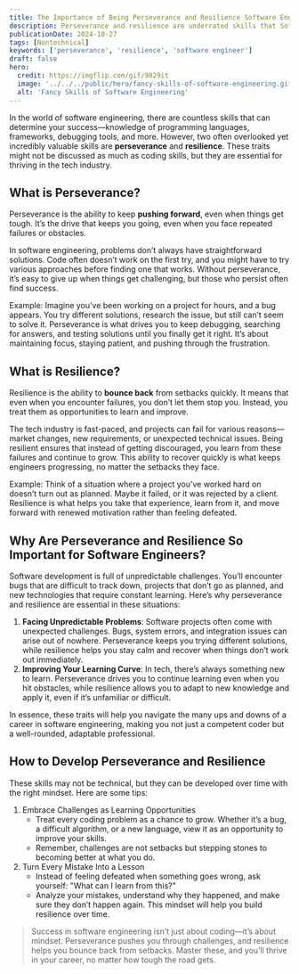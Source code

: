 ```yaml
---
title: The Importance of Being Perseverance and Resilience Software Engineer
description: Perseverance and resilience are underrated skills that Software Engineers should have.
publicationDate: 2024-10-27
tags: [Nontechnical]
keywords: ['perseverance', 'resilience', 'software engineer']
draft: false
hero:
  credit: https://imgflip.com/gif/9829it
  image: '../../../public/hero/fancy-skills-of-software-engineering.gif'
  alt: 'Fancy Skills of Software Engineering'
---
```


In the world of software engineering, there are countless skills that can determine your success—knowledge of programming languages, frameworks, debugging tools, and more. However, two often overlooked yet incredibly valuable skills are **perseverance** and **resilience**. These traits might not be discussed as much as coding skills, but they are essential for thriving in the tech industry.

## What is Perseverance?

Perseverance is the ability to keep **pushing forward**, even when things get tough. It’s the drive that keeps you going, even when you face repeated failures or obstacles.

In software engineering, problems don’t always have straightforward solutions. Code often doesn’t work on the first try, and you might have to try various approaches before finding one that works. Without perseverance, it’s easy to give up when things get challenging, but those who persist
often find success.

Example: Imagine you’ve been working on a project for hours, and a bug appears. You try different solutions, research the issue, but still can’t seem to solve it. Perseverance is what drives you to keep debugging, searching for answers, and testing solutions until you finally get it right. It’s about maintaining focus, staying patient, and pushing through the frustration.

## What is Resilience?

Resilience is the ability to **bounce back** from setbacks quickly. It means that even when you encounter failures, you don’t let them stop you. Instead, you treat them as opportunities to learn and improve.

The tech industry is fast-paced, and projects can fail for various reasons—market changes, new requirements, or unexpected technical issues. Being resilient ensures that instead of getting discouraged, you learn from these failures and continue to grow. This ability to recover quickly is what keeps engineers progressing, no matter the setbacks they face.

Example: Think of a situation where a project you’ve worked hard on doesn’t turn out as planned. Maybe it failed, or it was rejected by a client. Resilience is what helps you take that experience, learn from it, and move forward with renewed motivation rather than feeling defeated.

## Why Are Perseverance and Resilience So Important for Software Engineers?

Software development is full of unpredictable challenges. You’ll encounter bugs that are difficult to track down, projects that don’t go as planned, and new technologies that require constant learning. Here’s why perseverance and resilience are essential in these situations:

1. **Facing Unpredictable Problems**: Software projects often come with unexpected challenges. Bugs, system errors, and integration issues can arise out of nowhere. Perseverance keeps you trying different solutions, while resilience helps you stay calm and recover when things don’t work out immediately.
2. **Improving Your Learning Curve**: In tech, there’s always something new to learn. Perseverance drives you to continue learning even when you hit obstacles, while resilience allows you to adapt to new knowledge and apply it, even if it’s unfamiliar or difficult.

In essence, these traits will help you navigate the many ups and downs of a career in software engineering, making you not just a competent coder but a well-rounded, adaptable professional.

## How to Develop Perseverance and Resilience

These skills may not be technical, but they can be developed over time with the right mindset. Here are some tips:

1. Embrace Challenges as Learning Opportunities
   - Treat every coding problem as a chance to grow. Whether it’s a bug, a difficult algorithm, or a new language, view it as an opportunity to improve your skills.
   - Remember, challenges are not setbacks but stepping stones to becoming better at what you do.
2. Turn Every Mistake Into a Lesson
   - Instead of feeling defeated when something goes wrong, ask yourself: "What can I learn from this?"
   - Analyze your mistakes, understand why they happened, and make sure they don’t happen again. This mindset will help you build resilience over time.

> Success in software engineering isn’t just about coding—it’s about mindset. Perseverance pushes you through challenges, and resilience helps you bounce back from setbacks. Master these, and you’ll thrive in your career, no matter how tough the road gets.
